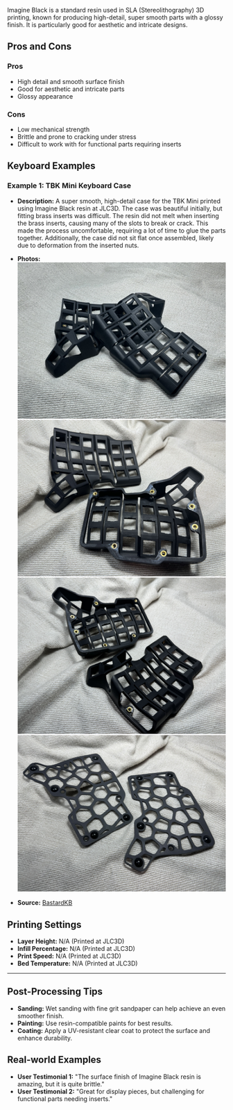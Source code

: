 Imagine Black is a standard resin used in SLA (Stereolithography) 3D printing, known for producing high-detail, super smooth parts with a glossy finish. It is particularly good for aesthetic and intricate designs.

## Pros and Cons
### Pros
- High detail and smooth surface finish
- Good for aesthetic and intricate parts
- Glossy appearance

### Cons
- Low mechanical strength
- Brittle and prone to cracking under stress
- Difficult to work with for functional parts requiring inserts

## Keyboard Examples
### Example 1: TBK Mini Keyboard Case
- **Description:** A super smooth, high-detail case for the TBK Mini printed using Imagine Black resin at JLC3D. The case was beautiful initially, but fitting brass inserts was difficult. The resin did not melt when inserting the brass inserts, causing many of the slots to break or crack. This made the process uncomfortable, requiring a lot of time to glue the parts together. Additionally, the case did not sit flat once assembled, likely due to deformation from the inserted nuts.

- **Photos:** 
![TBK Mini Keyboard Case in Imagine Black](./assets/tbk_mini/tbk_mini_case_1.jpg)
![TBK Mini Keyboard Case in Imagine Black](./assets/tbk_mini/tbk_mini_case_2.jpg)
![TBK Mini Keyboard Case in Imagine Black](./assets/tbk_mini/tbk_mini_case_3.jpg)
![TBK Mini Keyboard Case in Imagine Black](./assets/tbk_mini/tbk_mini_base.jpg)
- **Source:** [BastardKB](https://github.com/Bastardkb/TBK-Mini)

## Printing Settings
- **Layer Height:** N/A (Printed at JLC3D)
- **Infill Percentage:** N/A (Printed at JLC3D)
- **Print Speed:** N/A (Printed at JLC3D)
- **Bed Temperature:** N/A (Printed at JLC3D)

---
## Post-Processing Tips
- **Sanding:** Wet sanding with fine grit sandpaper can help achieve an even smoother finish.
- **Painting:** Use resin-compatible paints for best results.
- **Coating:** Apply a UV-resistant clear coat to protect the surface and enhance durability.

## Real-world Examples
- **User Testimonial 1:** "The surface finish of Imagine Black resin is amazing, but it is quite brittle."
- **User Testimonial 2:** "Great for display pieces, but challenging for functional parts needing inserts."


